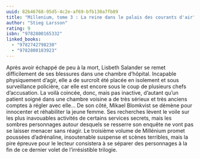 ```yaml
---
uuid: 82b46768-95d5-4c2e-af69-bfb130a7fb89
title: "Millenium, tome 3 : La reine dans le palais des courants d'air"
author: "Stieg Larsson"
rating: 9
isbn: "9782800165332"
linked_books:
  - "9782742798230"
  - "9782800183923"
---
```


Après avoir échappé de peu à la mort, Lisbeth Salander se remet difficilement de ses blessures dans une chambre d’hôpital. Incapable physiquement d’agir, elle a de surcroît été placée en isolement et sous surveillance policière, car elle est encore sous le coup de plusieurs chefs d’accusation. La voilà coincée, donc, mais pas inactive, d’autant qu’un patient soigné dans une chambre voisine a de très sérieux et très anciens comptes à régler avec elle…
De son côté, Mikael Blomkvist se démène pour innocenter et réhabiliter la jeune femme. Ses recherches lèvent le voile sur les plus inavouables activités de certains services secrets, mais les sombres personnages autour desquels se resserre son enquête ne vont pas se laisser menacer sans réagir.
Le troisième volume de Millénium promet poussées d’adrénaline, insoutenable suspense et scènes terribles, mais la pire épreuve pour le lecteur consistera à se séparer des personnages à la fin de ce dernier volet de l’irrésistible trilogie.